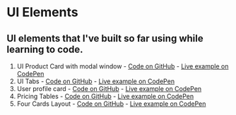 # UI Elements

## UI elements that I've built so far using while learning to code.

1. UI Product Card with modal window - [Code on GitHub](https://github.com/alexandracaulea/ui-elements/tree/master/2.Card%20with%20modal) - [Live example on CodePen](https://codepen.io/alexandracaulea/full/QWwJgdM)
2. UI Tabs - [Code on GitHub](https://github.com/alexandracaulea/ui-elements/tree/master/1.Tabs) - [Live example on CodePen](https://codepen.io/alexandracaulea/full/zYxmoop)
3. User profile card - [Code on GitHub](https://github.com/alexandracaulea/ui-elements/tree/master/3.User%20profile%20card) - [Live example on CodePen](https://codepen.io/alexandracaulea/full/wvBLyqJ)
4. Pricing Tables - [Code on GitHub](https://github.com/alexandracaulea/ui-elements/tree/master/4.Pricing%20Tables) - [Live example on CodePen](https://codepen.io/alexandracaulea/full/xxGVPYd)
5. Four Cards Layout - [Code on GitHub](https://github.com/alexandracaulea/ui-elements/tree/master/5.Features%20section) - [Live example on CodePen](https://codepen.io/alexandracaulea/full/dyoOJKd)
